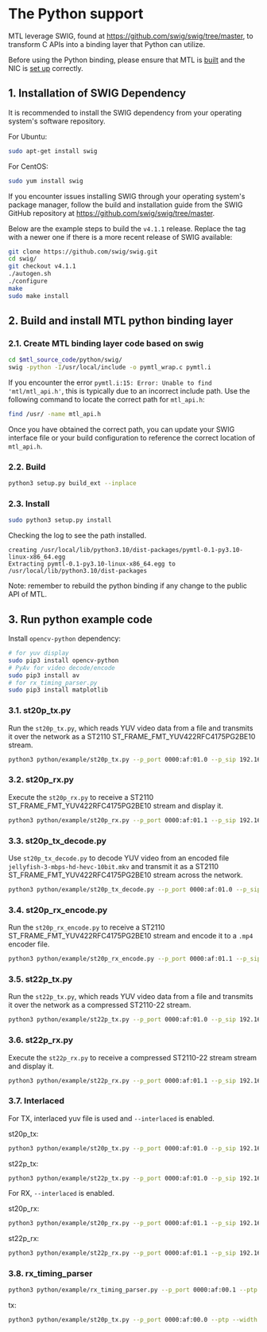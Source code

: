 # The Python support

MTL leverage SWIG, found at <https://github.com/swig/swig/tree/master>, to transform C APIs into a binding layer that Python can utilize.

Before using the Python binding, please ensure that MTL is [built](../doc/build.md) and the NIC is [set up](../doc/run.md) correctly.

## 1. Installation of SWIG Dependency

It is recommended to install the SWIG dependency from your operating system's software repository.

For Ubuntu:

```bash
sudo apt-get install swig
```

For CentOS:

```bash
sudo yum install swig
```

If you encounter issues installing SWIG through your operating system's package manager, follow the build and installation guide from the SWIG GitHub repository at <https://github.com/swig/swig/tree/master>.

Below are the example steps to build the `v4.1.1` release. Replace the tag with a newer one if there is a more recent release of SWIG available:

```bash
git clone https://github.com/swig/swig.git
cd swig/
git checkout v4.1.1
./autogen.sh
./configure
make
sudo make install
```

## 2. Build and install MTL python binding layer

### 2.1. Create MTL binding layer code based on swig

```bash
cd $mtl_source_code/python/swig/
swig -python -I/usr/local/include -o pymtl_wrap.c pymtl.i
```

If you encounter the error `pymtl.i:15: Error: Unable to find 'mtl/mtl_api.h'`, this is typically due to an incorrect include path. Use the following command to locate the correct path for `mtl_api.h`:

```bash
find /usr/ -name mtl_api.h
```

Once you have obtained the correct path, you can update your SWIG interface file or your build configuration to reference the correct location of `mtl_api.h`.

### 2.2. Build

```bash
python3 setup.py build_ext --inplace
```

### 2.3. Install

```bash
sudo python3 setup.py install
```

Checking the log to see the path installed.

```text
creating /usr/local/lib/python3.10/dist-packages/pymtl-0.1-py3.10-linux-x86_64.egg
Extracting pymtl-0.1-py3.10-linux-x86_64.egg to /usr/local/lib/python3.10/dist-packages
```

Note: remember to rebuild the python binding if any change to the public API of MTL.

## 3. Run python example code

Install `opencv-python` dependency:

```bash
# for yuv display
sudo pip3 install opencv-python
# PyAv for video decode/encode
sudo pip3 install av
# for rx_timing_parser.py
sudo pip3 install matplotlib
```

### 3.1. st20p_tx.py

Run the `st20p_tx.py`, which reads YUV video data from a file and transmits it over the network as a ST2110 ST_FRAME_FMT_YUV422RFC4175PG2BE10 stream.

```bash
python3 python/example/st20p_tx.py --p_port 0000:af:01.0 --p_sip 192.168.108.101 --p_tx_ip 239.168.85.20 --tx_url yuv422p10le_1080p.yuv --pipeline_fmt YUV422PLANAR10LE --width 1920 --height 1080 --udp_port 20000 --payload_type 112
```

### 3.2. st20p_rx.py

Execute the `st20p_rx.py` to receive a ST2110 ST_FRAME_FMT_YUV422RFC4175PG2BE10 stream and display it.

```bash
python3 python/example/st20p_rx.py --p_port 0000:af:01.1 --p_sip 192.168.108.102 --p_rx_ip 239.168.85.20 --pipeline_fmt YUV422PLANAR10LE --width 1920 --height 1080 --udp_port 20000 --payload_type 112 --display
```

### 3.3. st20p_tx_decode.py

Use `st20p_tx_decode.py` to decode YUV video from an encoded file `jellyfish-3-mbps-hd-hevc-10bit.mkv` and transmit it as a ST2110 ST_FRAME_FMT_YUV422RFC4175PG2BE10 stream across the network.

```bash
python3 python/example/st20p_tx_decode.py --p_port 0000:af:01.0 --p_sip 192.168.108.101 --p_tx_ip 239.168.85.20 --tx_url jellyfish-3-mbps-hd-hevc-10bit.mkv --udp_port 20000 --payload_type 112
```

### 3.4. st20p_rx_encode.py

Run the `st20p_rx_encode.py` to receive a ST2110 ST_FRAME_FMT_YUV422RFC4175PG2BE10 stream and encode it to a `.mp4` encoder file.

```bash
python3 python/example/st20p_rx_encode.py --p_port 0000:af:01.1 --p_sip 192.168.108.102 --p_rx_ip 239.168.85.20 --rx_url test.mp4 --width 1920 --height 1080 --udp_port 20000 --payload_type 112
```

### 3.5. st22p_tx.py

Run the `st22p_tx.py`, which reads YUV video data from a file and transmits it over the network as a compressed ST2110-22 stream.

```bash
python3 python/example/st22p_tx.py --p_port 0000:af:01.0 --p_sip 192.168.108.101 --p_tx_ip 239.168.85.20 --tx_url yuv422p10le_1080p.yuv --pipeline_fmt YUV422PLANAR10LE --st22_codec jpegxs --width 1920 --height 1080 --udp_port 20000 --payload_type 112
```

### 3.6. st22p_rx.py

Execute the `st22p_rx.py` to receive a compressed ST2110-22 stream stream and display it.

```bash
python3 python/example/st22p_rx.py --p_port 0000:af:01.1 --p_sip 192.168.108.102 --p_rx_ip 239.168.85.20 --pipeline_fmt YUV422PLANAR10LE --st22_codec jpegxs --width 1920 --height 1080 --udp_port 20000 --payload_type 112 --display
```

### 3.7. Interlaced

For TX, interlaced yuv file is used and `--interlaced` is enabled.

st20p_tx:

```bash
python3 python/example/st20p_tx.py --p_port 0000:af:01.0 --p_sip 192.168.108.101 --p_tx_ip 239.168.85.20 --tx_url yuv422p10le_1080i.yuv --pipeline_fmt YUV422PLANAR10LE --width 1920 --height 1080 --udp_port 20000 --payload_type 112 --interlaced
```

st22p_tx:

```bash
python3 python/example/st22p_tx.py --p_port 0000:af:01.0 --p_sip 192.168.108.101 --p_tx_ip 239.168.85.20 --tx_url yuv422p10le_1080i.yuv --pipeline_fmt YUV422PLANAR10LE --st22_codec jpegxs --width 1920 --height 1080 --udp_port 20000 --payload_type 112 --interlaced
```

For RX, `--interlaced` is enabled.

st20p_rx:

```bash
python3 python/example/st20p_rx.py --p_port 0000:af:01.1 --p_sip 192.168.108.102 --p_rx_ip 239.168.85.20 --pipeline_fmt YUV422PLANAR10LE --width 1920 --height 1080 --udp_port 20000 --payload_type 112 --interlaced --display
```

st22p_rx:

```bash
python3 python/example/st22p_rx.py --p_port 0000:af:01.1 --p_sip 192.168.108.102 --p_rx_ip 239.168.85.20 --pipeline_fmt YUV422PLANAR10LE --st22_codec jpegxs --width 1920 --height 1080 --udp_port 20000 --payload_type 112 --interlaced --display
```

### 3.8. rx_timing_parser

```bash
python3 python/example/rx_timing_parser.py --p_port 0000:af:00.1 --ptp --p_sip 192.168.108.102 --p_rx_ip 239.168.85.20 --pipeline_fmt YUV422RFC4175PG2BE10 --width 3840 --height 2160 --udp_port 20000 --payload_type 112
```

tx:

```bash
python3 python/example/st20p_tx.py --p_port 0000:af:00.0 --ptp --width 3840 --height 2160 --pipeline_fmt YUV422RFC4175PG2BE10 --tx_url test_4k.yuv --nb_tx_desc 4096 --udp_port 20000 --payload_type 112 --lcores 91,92
```